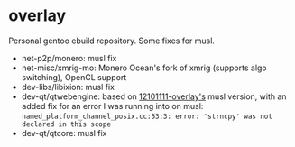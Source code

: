 # overlay
Personal gentoo ebuild repository. Some fixes for musl.

* net-p2p/monero: musl fix
* net-misc/xmrig-mo: Monero Ocean's fork of xmrig (supports algo switching), OpenCL support
* dev-libs/libixion: musl fix
* dev-qt/qtwebengine: based on [12101111-overlay's](https://github.com/12101111/overlay) musl version, with an added fix for an error I was running into on musl: `named_platform_channel_posix.cc:53:3: error: 'strncpy' was not declared in this scope`
* dev-qt/qtcore: musl fix
